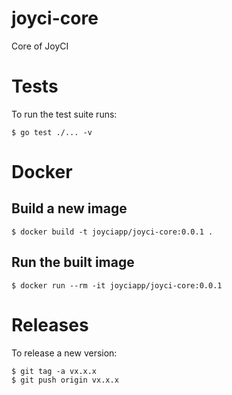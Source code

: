 # joyci-core
Core of JoyCI

# Tests

To run the test suite runs:
```
$ go test ./... -v
```

# Docker

## Build a new image
```
$ docker build -t joyciapp/joyci-core:0.0.1 .
```

## Run the built image
```
$ docker run --rm -it joyciapp/joyci-core:0.0.1
```

# Releases

To release a new version:
```
$ git tag -a vx.x.x
$ git push origin vx.x.x
```